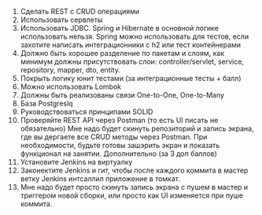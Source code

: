 1. Сделать REST с CRUD операциями
2. Использовать сервлеты
3. Использовать JDBC. Spring и Hibernate в основной логике использовать нельзя. Spring
   можно использовать для тестов, если захотите написать интеграционники с h2 или тест
   контейнерами
4. Должно быть хорошее разделение по пакетам и слоям, как минимум должны
   присутствовать слои: controller/servlet, service, repository, mapper, dto, entity.
5. Покрыть логику юнит тестами (за интеграционные тесты + балл)
6. Можно использовать Lombok
7. Должны быть реализованы связи One-to-One, One-to-Many
8. База Postgreslq
9. Руководствоваться принципами SOLID
10. Проверяйте REST API через Postman (то есть UI писать не обязательно)
    Мне надо будет скинуть репозиторий и запись экрана, где вы дергаете все CRUD методы через
    Postman. При необходимости, будьте готовы зашэрить экран и показать функционал на занятии.
    Дополнительно (за 3 доп баллов)
1. Установите Jenkins на виртуалку
2. Законектите Jenkins и гит, чтобы после каждого коммита в мастер ветку Jenkins интсаллил
   приложение в томкат.
3. Мне надо будет просто скинуть запись экрана с пушем в мастер и триггером новой сборки,
   или просто как UI изменяется при пуше коммита.